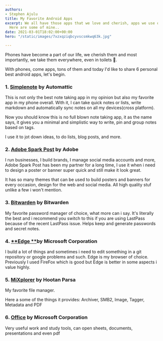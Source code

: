```yaml
---
authors:
- Stephen Ajulu
title: My Favorite Android Apps
excerpt: We all have those apps that we love and cherish, apps we use on a daily basis.
  Here are some of mine..
date: 2021-03-01T18:02:00+00:00
hero: "/static/images/7xzxqziqbcyvscsmkwq63k.jpg"

---
```

Phones have become a part of our life, we cherish them and most importantly, we take them everywhere, even in toilets 😬.

With phones, come apps, tons of them and today I'd like to share 6 personal best android apps, let's begin.

### 1. [**Simplenote**](https://play.google.com/store/apps/details?id=com.automattic.simplenote&hl=en_US&gl=US) by Automattic

This is not only the best note taking app in my opinion but also my favorite app in my phone overall. With it, I can take quick notes or lists, write markdown and automatically sync notes on all my devices(cross platform).

Now you should know this is no full blown note taking app, it as the name says, it gives you a minimal and simplistic way to write, pin and group notes based on tags.

I use it to jot down ideas, to do lists, blog posts, and more.

### 2. [**Adobe Spark Post**](https://play.google.com/store/apps/details?id=com.adobe.spark.post&hl=en_US&gl=US) by Adobe

I run businesses, I build brands, I manage social media accounts and more, Adobe Spark Post has been my partner for a long time, I use it when i need to design a poster or banner super quick and still make it look great.

It has so many themes that can be used to build posters and banners for every occasion, design for the web and social media. All high quality stuf unlike a few i won't mention.

### 3. [**Bitwarden**](https://play.google.com/store/apps/details?id=com.x8bit.bitwarden&hl=en_US&gl=US) by Bitwarden

My favorite password manager of choice, what more can i say. It's literally the best and i recommend you switch to this if you are using LastPass because of the recent LastPass issue. Helps keep and generate passwords and secret notes.

### 4. [**Edge **](https://play.google.com/store/apps/details?id=com.microsoft.emmx&hl=en_US&gl=US)by Microsoft Corporation

I build a lot of things and sometimes i need to edit something in a git repository or google problems and such. Edge is my browser of choice. Previously I used FireFox which is good but Edge is better in some aspects i value highly.

### 5. [**MiXplorer**](https://play.google.com/store/apps/details?id=com.mixplorer.silver&hl=en_US&gl=US) by Hootan Parsa

My favorite file manager.

Here a some of the things it provides: Archiver, SMB2, Image, Tagger, Metadata and PDF

### 6. [**Office**](https://play.google.com/store/apps/details?id=com.microsoft.office.officehubrow&hl=en_US&gl=US) by Microsoft Corporation

Very useful work and study tools, can open sheets, documents, presentations and even pdf